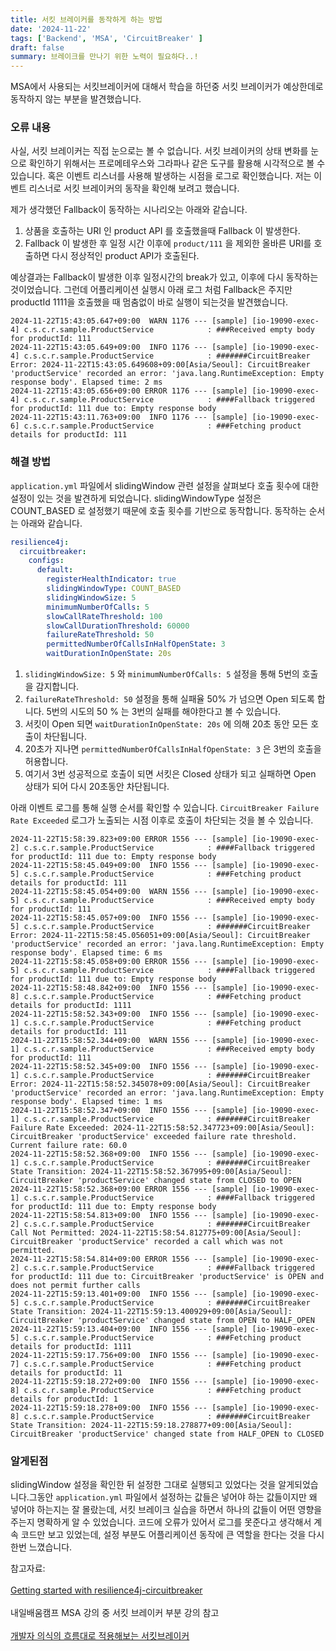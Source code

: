 ```yaml
---
title: 서킷 브레이커를 동작하게 하는 방법
date: '2024-11-22'
tags: ['Backend', 'MSA', 'CircuitBreaker' ]
draft: false
summary: 브레이크를 만나기 위한 노력이 필요하다..!
---
```


MSA에서 사용되는 서킷브레이커에 대해서 학습을 하던중 서킷 브레이커가 예상한데로 동작하지 않는 부분을 발견했습니다.

### 오류 내용

사실, 서킷 브레이커는 직접 눈으로는 볼 수 없습니다. 서킷 브레이커의 상태 변화를 눈으로 확인하기 위해서는 프로메테우스와 그라파나 같은 도구를 활용해 시각적으로 볼 수 있습니다. 혹은 이벤트 리스너를 사용해 발생하는 시점을 로그로 확인했습니다. 저는 이벤트 리스너로 서킷 브레이커의 동작을 확인해 보려고 했습니다.

제가 생각했던 Fallback이 동작하는 시나리오는 아래와 같습니다.

1. 상품을 호출하는 URI 인 product API 를 호출했을때 Fallback 이 발생한다.
2. Fallback 이 발생한 후 일정 시간 이후에 `product/111` 을 제외한 올바른 URI를 호출하면 다시 정상적인 product API가 호출된다.

예상결과는 Fallback이 발생한 이후 일정시간의 break가 있고, 이후에 다시 동작하는 것이었습니다. 그런데 어플리케이션 실행시 아래 로그 처럼 Fallback은 주지만 productId 1111을 호출했을 때 멈춤없이 바로 실행이 되는것을 발견했습니다.

```
2024-11-22T15:43:05.647+09:00  WARN 1176 --- [sample] [io-19090-exec-4] c.s.c.r.sample.ProductService            : ###Received empty body for productId: 111
2024-11-22T15:43:05.649+09:00  INFO 1176 --- [sample] [io-19090-exec-4] c.s.c.r.sample.ProductService            : #######CircuitBreaker Error: 2024-11-22T15:43:05.649608+09:00[Asia/Seoul]: CircuitBreaker 'productService' recorded an error: 'java.lang.RuntimeException: Empty response body'. Elapsed time: 2 ms
2024-11-22T15:43:05.656+09:00 ERROR 1176 --- [sample] [io-19090-exec-4] c.s.c.r.sample.ProductService            : ####Fallback triggered for productId: 111 due to: Empty response body
2024-11-22T15:43:11.763+09:00  INFO 1176 --- [sample] [io-19090-exec-6] c.s.c.r.sample.ProductService            : ###Fetching product details for productId: 111
```

### 해결 방법

`application.yml` 파일에서 slidingWindow 관련 설정을 살펴보다 호출 횟수에 대한 설정이 있는 것을 발견하게 되었습니다. slidingWindowType 설정은 COUNT_BASED 로 설정했기 때문에 호출 횟수를 기반으로 동작합니다. 동작하는 순서는 아래와 같습니다.

```yml
resilience4j:
  circuitbreaker:
    configs:
      default:  
        registerHealthIndicator: true  
        slidingWindowType: COUNT_BASED  
        slidingWindowSize: 5  
        minimumNumberOfCalls: 5  
        slowCallRateThreshold: 100  
        slowCallDurationThreshold: 60000  
        failureRateThreshold: 50  
        permittedNumberOfCallsInHalfOpenState: 3  
        waitDurationInOpenState: 20s  
```

1. `slidingWindowSize: 5` 와 `minimumNumberOfCalls: 5` 설정을 통해 5번의 호출을 감지합니다. 
2. `failureRateThreshold: 50` 설정을 통해 실패율 50% 가 넘으면 Open 되도록 합니다. 5번의 시도의 50 % 는 3번의 실패를 해야한다고 볼 수 있습니다.
3. 서킷이 Open 되면 `waitDurationInOpenState: 20s` 에 의해 20초 동안 모든 호출이 차단됩니다.
4. 20초가 지나면 `permittedNumberOfCallsInHalfOpenState: 3` 은 3번의 호출을 허용합니다.
5. 여기서 3번 성공적으로 호출이 되면 서킷은 Closed 상태가 되고 실패하면 Open 상태가 되어 다시 20초동안 차단됩니다.

아래 이벤트 로그를 통해 실행 순서를 확인할 수 있습니다. `CircuitBreaker Failure Rate Exceeded` 로그가 노출되는 시점 이후로 호출이 차단되는 것을 볼 수 있습니다.

```
2024-11-22T15:58:39.823+09:00 ERROR 1556 --- [sample] [io-19090-exec-2] c.s.c.r.sample.ProductService            : ####Fallback triggered for productId: 111 due to: Empty response body
2024-11-22T15:58:45.049+09:00  INFO 1556 --- [sample] [io-19090-exec-5] c.s.c.r.sample.ProductService            : ###Fetching product details for productId: 111
2024-11-22T15:58:45.054+09:00  WARN 1556 --- [sample] [io-19090-exec-5] c.s.c.r.sample.ProductService            : ###Received empty body for productId: 111
2024-11-22T15:58:45.057+09:00  INFO 1556 --- [sample] [io-19090-exec-5] c.s.c.r.sample.ProductService            : #######CircuitBreaker Error: 2024-11-22T15:58:45.056051+09:00[Asia/Seoul]: CircuitBreaker 'productService' recorded an error: 'java.lang.RuntimeException: Empty response body'. Elapsed time: 6 ms
2024-11-22T15:58:45.058+09:00 ERROR 1556 --- [sample] [io-19090-exec-5] c.s.c.r.sample.ProductService            : ####Fallback triggered for productId: 111 due to: Empty response body
2024-11-22T15:58:48.842+09:00  INFO 1556 --- [sample] [io-19090-exec-8] c.s.c.r.sample.ProductService            : ###Fetching product details for productId: 1111
2024-11-22T15:58:52.343+09:00  INFO 1556 --- [sample] [io-19090-exec-1] c.s.c.r.sample.ProductService            : ###Fetching product details for productId: 111
2024-11-22T15:58:52.344+09:00  WARN 1556 --- [sample] [io-19090-exec-1] c.s.c.r.sample.ProductService            : ###Received empty body for productId: 111
2024-11-22T15:58:52.345+09:00  INFO 1556 --- [sample] [io-19090-exec-1] c.s.c.r.sample.ProductService            : #######CircuitBreaker Error: 2024-11-22T15:58:52.345078+09:00[Asia/Seoul]: CircuitBreaker 'productService' recorded an error: 'java.lang.RuntimeException: Empty response body'. Elapsed time: 1 ms
2024-11-22T15:58:52.347+09:00  INFO 1556 --- [sample] [io-19090-exec-1] c.s.c.r.sample.ProductService            : #######CircuitBreaker Failure Rate Exceeded: 2024-11-22T15:58:52.347723+09:00[Asia/Seoul]: CircuitBreaker 'productService' exceeded failure rate threshold. Current failure rate: 60.0
2024-11-22T15:58:52.368+09:00  INFO 1556 --- [sample] [io-19090-exec-1] c.s.c.r.sample.ProductService            : #######CircuitBreaker State Transition: 2024-11-22T15:58:52.367995+09:00[Asia/Seoul]: CircuitBreaker 'productService' changed state from CLOSED to OPEN
2024-11-22T15:58:52.368+09:00 ERROR 1556 --- [sample] [io-19090-exec-1] c.s.c.r.sample.ProductService            : ####Fallback triggered for productId: 111 due to: Empty response body
2024-11-22T15:58:54.813+09:00  INFO 1556 --- [sample] [io-19090-exec-2] c.s.c.r.sample.ProductService            : #######CircuitBreaker Call Not Permitted: 2024-11-22T15:58:54.812775+09:00[Asia/Seoul]: CircuitBreaker 'productService' recorded a call which was not permitted.
2024-11-22T15:58:54.814+09:00 ERROR 1556 --- [sample] [io-19090-exec-2] c.s.c.r.sample.ProductService            : ####Fallback triggered for productId: 111 due to: CircuitBreaker 'productService' is OPEN and does not permit further calls
2024-11-22T15:59:13.401+09:00  INFO 1556 --- [sample] [io-19090-exec-5] c.s.c.r.sample.ProductService            : #######CircuitBreaker State Transition: 2024-11-22T15:59:13.400929+09:00[Asia/Seoul]: CircuitBreaker 'productService' changed state from OPEN to HALF_OPEN
2024-11-22T15:59:13.404+09:00  INFO 1556 --- [sample] [io-19090-exec-5] c.s.c.r.sample.ProductService            : ###Fetching product details for productId: 1111
2024-11-22T15:59:17.756+09:00  INFO 1556 --- [sample] [io-19090-exec-7] c.s.c.r.sample.ProductService            : ###Fetching product details for productId: 11
2024-11-22T15:59:18.272+09:00  INFO 1556 --- [sample] [io-19090-exec-8] c.s.c.r.sample.ProductService            : ###Fetching product details for productId: 1
2024-11-22T15:59:18.278+09:00  INFO 1556 --- [sample] [io-19090-exec-8] c.s.c.r.sample.ProductService            : #######CircuitBreaker State Transition: 2024-11-22T15:59:18.278877+09:00[Asia/Seoul]: CircuitBreaker 'productService' changed state from HALF_OPEN to CLOSED
```

### 알게된점

slidingWindow 설정을 확인한 뒤 설정한 그대로 실행되고 있었다는 것을 알게되었습니다.그동안 `application.yml` 파일에서 설정하는 값들은 넣어야 하는 값들이지만 왜 넣어야 하는지는 잘 몰랐는데, 서킷 브레이크 실습을 하면서 하나의 값들이 어떤 영향을 주는지 명확하게 알 수 있었습니다. 코드에 오류가 있어서 로그를 못준다고 생각해서 계속 코드만 보고 있었는데, 설정 부분도 어플리케이션 동작에 큰 역할을 한다는 것을 다시 한번 느꼈습니다. 

참고자료:<br></br>[Getting started with resilience4j-circuitbreaker](https://resilience4j.readme.io/docs/circuitbreaker)<br></br>내일배움캠프 MSA 강의 중 서킷 브레이커 부분 강의 참고<br></br>[개발자 의식의 흐름대로 적용해보는 서킷브레이커](https://techblog.woowahan.com/15694/)
